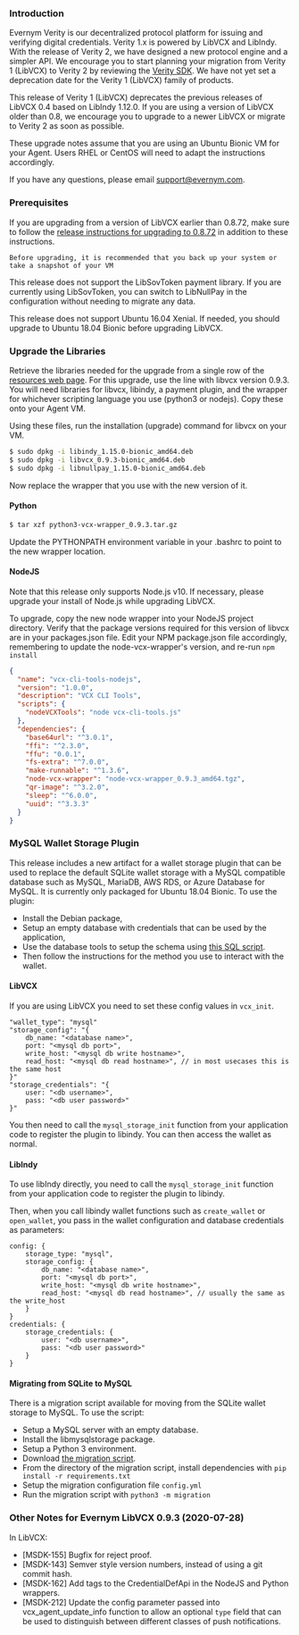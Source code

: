 ### Introduction
Evernym Verity is our decentralized protocol platform for issuing and verifying digital credentials. Verity 1.x is powered by LibVCX and LibIndy. With the release of Verity 2, we have designed a new protocol engine and a simpler API. We encourage you to start planning your migration from Verity 1 (LibVCX) to Verity 2 by reviewing the [Verity SDK](https://github.com/evernym/verity-sdk). We have not yet set a deprecation date for the Verity 1 (LibVCX) family of products.

This release of Verity 1 (LibVCX) deprecates the previous releases of LibVCX 0.4 based on LibIndy 1.12.0. If you are using a version of LibVCX older than 0.8, we encourage you to upgrade to a newer LibVCX or migrate to Verity 2 as soon as possible.

These upgrade notes assume that you are using an Ubuntu Bionic VM for your Agent. Users RHEL or CentOS will need to adapt the instructions accordingly.

If you have any questions, please email [support@evernym.com](mailto:support@evernym.com).


### Prerequisites

If you are upgrading from a version of LibVCX earlier than 0.8.72, make sure to follow the [release instructions for upgrading to 0.8.72](/portal/docs/libvcx/upgrade/libvcx_0.8.72) in addition to these instructions.

`Before upgrading, it is recommended that you back up your system or take a snapshot of your VM`

This release does not support the LibSovToken payment library. If you are currently using LibSovToken, you can switch to LibNullPay in the configuration without needing to migrate any data.

This release does not support Ubuntu 16.04 Xenial. If needed, you should upgrade to Ubuntu 18.04 Bionic before upgrading LibVCX.


### Upgrade the Libraries

Retrieve the libraries needed for the upgrade from a single row of the [resources web page](/portal/software-downloads/). For this upgrade, use the line with libvcx version 0.9.3. You will need libraries for libvcx, libindy, a payment plugin, and the wrapper for whichever scripting language you use (python3 or nodejs). Copy these onto your Agent VM.

Using these files, run the installation (upgrade) command for libvcx on your VM.

```bash
$ sudo dpkg -i libindy_1.15.0-bionic_amd64.deb
$ sudo dpkg -i libvcx_0.9.3-bionic_amd64.deb
$ sudo dpkg -i libnullpay_1.15.0-bionic_amd64.deb
```

Now replace the wrapper that you use with the new version of it.

#### Python

```bash
$ tar xzf python3-vcx-wrapper_0.9.3.tar.gz
```

Update the PYTHONPATH environment variable in your .bashrc to point to the new wrapper location.

#### NodeJS

Note that this release only supports Node.js v10. If necessary, please upgrade your install of Node.js while upgrading LibVCX.

To upgrade, copy the new node wrapper into your NodeJS project directory. Verify that the package versions required for this version of libvcx are in your packages.json file. Edit your NPM package.json file accordingly, remembering to update the node-vcx-wrapper's version, and re-run `npm install`

```json
{
  "name": "vcx-cli-tools-nodejs",
  "version": "1.0.0",
  "description": "VCX CLI Tools",
  "scripts": {
    "nodeVCXTools": "node vcx-cli-tools.js"
  },
  "dependencies": {
    "base64url": "^3.0.1",
    "ffi": "^2.3.0",
    "ffu": "0.0.1",
    "fs-extra": "^7.0.0",
    "make-runnable": "^1.3.6",
    "node-vcx-wrapper": "node-vcx-wrapper_0.9.3_amd64.tgz",
    "qr-image": "^3.2.0",
    "sleep": "^6.0.0",
    "uuid": "^3.3.3"
  }
}
```


### MySQL Wallet Storage Plugin

This release includes a new artifact for a wallet storage plugin that can be used to replace the default SQLite wallet storage with a MySQL compatible database such as MySQL, MariaDB, AWS RDS, or Azure Database for MySQL. It is currently only packaged for Ubuntu 18.04 Bionic. To use the plugin:

* Install the Debian package,
* Setup an empty database with credentials that can be used by the application,
* Use the database tools to setup the schema using [this SQL script](https://github.com/evernym/mysql-wallet-storage/blob/master/db_scripts/schema/change_scripts/wallet_schema_creation.2018-05-07.sql).
* Then follow the instructions for the method you use to interact with the wallet.

#### LibVCX

If you are using LibVCX you need to set these config values in `vcx_init`.

```
"wallet_type": "mysql"
"storage_config": "{
    db_name: "<database name>",
    port: "<mysql db port>",
    write_host: "<mysql db write hostname>",
    read_host: "<mysql db read hostname>", // in most usecases this is the same host
}"
"storage_credentials": "{
    user: "<db username>",
    pass: "<db user password>"
}"
```

You then need to call the `mysql_storage_init` function from your application code to register the plugin to libindy. You can then access the wallet as normal.

#### LibIndy

To use libIndy directly, you need to call the `mysql_storage_init` function from your application code to register the plugin to libindy.

Then, when you call libindy wallet functions such as `create_wallet` or `open_wallet`, you pass in the wallet configuration and database credentials as parameters:

```
config: {
    storage_type: "mysql",
    storage_config: {
        db_name: "<database name>",
        port: "<mysql db port>",
        write_host: "<mysql db write hostname>",
        read_host: "<mysql db read hostname>", // usually the same as the write_host
    }
}
credentials: {
    storage_credentials: {
        user: "<db username>",
        pass: "<db user password>"
    }
}
```

#### Migrating from SQLite to MySQL

There is a migration script available for moving from the SQLite wallet storage to MySQL. To use the script:
* Setup a MySQL server with an empty database.
* Install the libmysqlstorage package.
* Setup a Python 3 environment.
* Download [the migration script](https://github.com/evernym/mysql-wallet-storage/blob/master/migration).
* From the directory of the migration script, install dependencies with `pip install -r requirements.txt`
* Setup the migration configuration file `config.yml`
* Run the migration script with `python3 -m migration`


### Other Notes for Evernym LibVCX 0.9.3 (2020-07-28)
In LibVCX:
* [MSDK-155] Bugfix for reject proof.
* [MSDK-143] Semver style version numbers, instead of using a git commit hash.
* [MSDK-162] Add tags to the CredentialDefApi in the NodeJS and Python wrappers.
* [MSDK-212] Update the config parameter passed into vcx_agent_update_info function to allow an optional `type` field that can be used to distinguish between different classes of push notifications.
